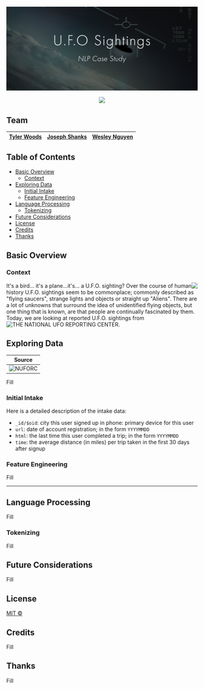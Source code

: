 ![NLP Header](https://github.com/boogiedev/UFO-SIGHTINGS/blob/master/media/ufo-header.png)

<p align="center">
  <img src="https://img.shields.io/badge/Maintained%3F-IN PROG-blue?style=flat-square"></img>
<!--   <img src="https://img.shields.io/github/commit-activity/m/boogiedev/churning-a-blind-eye?style=flat-square"> -->
<!--   <img src="https://img.shields.io/github/license/boogiedev/churning-a-blind-eye?style=flat-square"> -->
</p>


## Team

[Tyler Woods](https://github.com/tylerjwoods)  | [Joseph Shanks](https://github.com/josephshanks) | [Wesley Nguyen](https://github.com/boogiedev)
---|---|---|

 
## Table of Contents

- [Basic Overview](#basic-overview)
  - [Context](#Context)
- [Exploring Data](#exploring-data)
  - [Initial Intake](#initial-intake)
  - [Feature Engineering](#feature-engineering)
- [Language Processing](#language-processing)
  - [Tokenizing](#tokenizing)
- [Future Considerations](#future-considerations)
- [License](#license)
- [Credits](#credits)
- [Thanks](#thanks)

## Basic Overview

### Context

<img align="right" src="https://i.pinimg.com/236x/32/47/16/324716a77ab7183025a1ad46786de375--x-files-funny-love-puns.jpg">

It's a bird... it's a plane...it's... a U.F.O. sighting? Over the course of human history U.F.O. sightings seem to be commonplace; commonly described as "flying saucers", strange lights and objects or straight up "Aliens". There are a lot of unknowns that surround the idea of unidentified flying objects, but one thing that is known, are that people are continually fascinated by them. Today, we are looking at reported U.F.O. sightings from ![THE NATIONAL UFO REPORTING CENTER](http://www.nuforc.org/). 



## Exploring Data

Source             |  
:-------------------------:|
![NUFORC](http://www.nuforc.org/)  |  

Fill

### Initial Intake

Here is a detailed description of the intake data:
- `_id/$oid`: city this user signed up in phone: primary device for this user
- `url`: date of account registration; in the form `YYYYMMDD`
- `html`: the last time this user completed a trip; in the form `YYYYMMDD`
- `time`: the average distance (in miles) per trip taken in the first 30 days after signup


### Feature Engineering

Fill


---
## Language Processing

Fill

### Tokenizing

Fill

## Future Considerations

Fill

## License
[MIT ©](https://choosealicense.com/licenses/mit/)

## Credits

Fill

## Thanks

Fill
